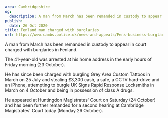 ```yaml
area: Cambridgeshire
og:
  description: A man from March has been remanded in custody to appear in court charged with burglaries in Fenland.
publish:
  date: 26 Oct 2020
title: Fenland man charged with burglaries
url: https://www.cambs.police.uk/news-and-appeals/Fens-business-burglary-charges-Oct2020
```

A man from March has been remanded in custody to appear in court charged with burglaries in Fenland.

The 41-year-old was arrested at his home address in the early hours of Friday morning (23 October).

He has since been charged with burgling Grey Area Custom Tattoos in March on 25 July and stealing £3,300 cash, a safe, a CCTV hard-drive and an iPhone, attempting to burgle UK Signs Rapid Response Locksmiths in March on 4 October and being in possession of class A drugs.

He appeared at Huntingdon Magistrates' Court on Saturday (24 October) and has been further remanded for a second hearing at Cambridge Magistrates' Court today (Monday 26 October).
